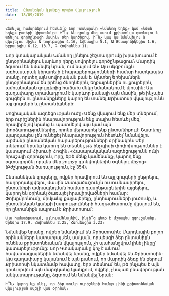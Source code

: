 ```yaml
---
title:  Ընտանեկան կյանքը որպես վկայություն
date:  18/09/2019
---
```


`Հետևյալ համարներում հետևե՛ք Նոր Կտակարանի «նմանող եղեք» կամ «նման եղեք» բառերի կիրառմանը։ Ի՞նչ են դրանք մեզ ասում քրիստոնյա դառնալու և աճելու գործընթացի մասին։ Ձեր կարծիքով, ի՞նչ կապ կա նմանվելու և վկայելու միջև: Ա Կորնթացիս 4.16, Եփեսացիս 5.1, Ա Թեսաղոնիկեցիս 1.6, Եբրայեցիս 6.12, 13.7, Գ Հովհաննես 11։`

Նոր կտակարանյան Նմանող լինելու շեշտադրումը խրախուսում է ընդօրինակելու կարևոր դերը սովորելու գործընթացում։ Մարդիկ ձգտում են նմանվել նրան, ում նայում են։ Այս սկզբունքն առհասարակ կիրառելի է հարաբերությունների համար հատկապես տանը, որտեղ այն սովորական բան է։ Այնտեղ երեխաներն ընդօրինակում են իրենց ծնողներին, եղբայրներին ու քույրերին, ամուսնական զույգերից հաճախ մեկը նմանակում է մյուսին։ Այս գաղափարը տրամադրում է կարևոր բանալի այն մասին, թե ինչպես զույգերն ու ընտանիքները կարող են տանել Քրիստոսի վկայությունն այլ զույգերի և ընտանիքների։

Սոցիալական ազդեցության ուժը։ Մենք վկայում ենք մեր տներում, երբ ուրիշներին հնարավորություն ենք տալիս հետևել մեզ՝ հրավիրելով նրանց և պատմելով այս կամ այն փորձառություններից, որոնք վերապրել ենք ընտանիքում: Շատերը պարզապես չեն ունեցել հնարավորություն հետևել՝ նմանվելու արժանի ընտանեկան հարաբերությունների օրինակին: Մեր տներում նրանք կարող են տեսնել, թե ինչպիսի փոփոխություններ է կատարում Հիսուսի Հոգին։ «Հասարակական ազդեցությունն ունի հրաշալի զորություն, որը, եթե մենք կամենանք, կարող ենք օգտագործել որպես մեր շուրջը գտնվողներին օգնելու միջոց» (Բժշկության ծառայություն, էջ 354)։

Ընտանեկան զույգերը, ովքեր հրավիրում են այլ զույգերի ընթրելու, հաղորդակցվելու, մասին Աստվածաշունչն ուսումնասիրելու, ընտանիքի ամրապնդման համար դասընթացներին այցելելու, կարող են օրինակ ծառայել հրավիրվածների համար: Փոխըմբռնումը, միմյանց քաջալերելը, ընդհարումների լուծումը, և ընտանեկան կյանքի խտրությունների հաղթահարումը վկայում են, որ ընտանիքն ապրում է Քրիստոսում:

`Այս համատեքստում, այնուամենայնիվ, ինչի՞ց պետք է մշտապես զգուշանանք։ Երեմիա 17.9, Հովհաննես 2.25, Հռոմեացիս 3.23։`

Նմանվեք նրանց, ովքեր նմանվում են Քրիստոսին։ Մարդկային բոլոր օրինակները կատարյալ չեն, սակայն, որպեսզի ձեր ընտանիքն ունենա քրիստոնեական վկայություն, չի պահանջվում լինել ինքը՝ կատարելությունը: Նոր Կտակարանը կոչ է անում հավատացյալներին նմանվել նրանց, ովքեր նմանվել են Քրիստոսին: Այս գաղափարը կայանում է այն բանում, որ մարդիկ ձեռք են բերում Քրիստոսի նկատմամբ հավատը, երբ տեսնում են, թե ինչպես է այն դրսևորվում այն մարդկանց կյանքում, ովքեր, չնայած բնավորության անկատարությանը, ձգտում են նմանվել Նրան:

`Ի՞նչ կարող եք անել, որ ձեր տունը ուրիշների համար լինի քրիստոնեական վկայության ավելի վառ օրինակ։`
